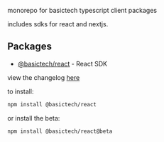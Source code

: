 monorepo for basictech typescript client packages

includes sdks for react and nextjs. 



## Packages

- [@basictech/react](./packages/react/readme.md) - React SDK 

view the changelog [here](./packages/react/CHANGELOG.md)

to install: 

```bash
npm install @basictech/react
```

or install the beta: 

```bash
npm install @basictech/react@beta
```

